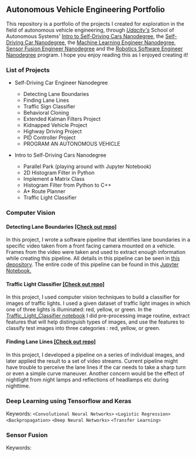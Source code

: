 ## Autonomous Vehicle Engineering Portfolio 

This repository is a portfolio of the projects I created for exploration in the field of autonomous vehicle engineering, through [*Udacity's*](https://www.udacity.com/) School of Autonomous Systems' [Intro to Self-Driving Cars Nanodegree,](https://www.udacity.com/course/intro-to-self-driving-cars--nd113) the [Self-Driving Car Nanodegree](https://www.udacity.com/course/self-driving-car-engineer-nanodegree--nd013), the [Machine Learning Engineer Nanodegree](https://www.udacity.com/course/machine-learning-engineer-nanodegree--nd009t), [Sensor Fusion Engineer Nanodegree](https://www.udacity.com/course/sensor-fusion-engineer-nanodegree--nd313) and the [Robotics Software Engineer Nanodegree](https://www.udacity.com/course/robotics-software-engineer--nd209) program. 
I hope you enjoy reading this as I enjoyed creating it! 

### List of Projects

 - Self-Driving Car Engineer Nanodegree
   - Detecting Lane Boundaries
   - Finding Lane Lines
   - Traffic Sign Classifier
   - Behavioral Cloning
   - Extended Kalman Filters Project
   - Kidnapped Vehicle Project
   - Highway Driving Project
   - PID Controller Project
   - PROGRAM AN AUTONOMOUS VEHICLE 
  
- Intro to Self-Driving Cars Nanodegree
  - Parallel Park (playing around with Jupyter Notebook)
  - 2D Histogram Filter in Python
  - Implement a Matrix Class
  - Histogram Filter from Python to C++
  - A* Route Planner
  - Traffic Light Classifier
 
  
### Computer Vision 
#### **Detecting Lane Boundaries**  [[Check out repo]](https://github.com/Arina-W/Detecting-Lane-Boundaries)
In this project, I wrote a software pipeline that identifies lane boundaries in a specific video taken from a front facing camera mounted on a vehicle. Frames from the video were  taken and used to extract enough information while creating this pipeline. All details in this pipeline can be seen in [this depository](https://github.com/Arina-W/Detecting-Lane-Boundaries). The entire code of this pipeline can be found in this [Jupyter Notebook.](http://localhost:8889/notebooks/PycharmProjects/P2/CarND-Advanced-Lane-Lines-master/AdvancedLaneFinding.ipynb)

#### **Traffic Light Classifier**   [[Check out repo]](https://github.com/Arina-W/Traffic_Light_Classifier)
In this project, I used computer vision techniques to build a classifier for images of traffic lights.
I used a given dataset of traffic light images in which one of three lights is illuminated: red, yellow, or green.
In the [Traffic_Light_Classifier notebook](https://github.com/Arina-W/Traffic_Light_Classifier/blob/master/Traffic_Light_Classifier.ipynb) I did
pre-processing image routine, extract features that will help distinguish types of images, and use the features to classify test images into three 
categories : red, yellow, or green. 

#### **Finding Lane Lines**   [[Check out repo]](https://github.com/Arina-W/Finding-Lane-Lines)
In this project, I developed a pipeline on a series of individual images, and later applied the result to a set of video streams.
Current pipeline might have trouble to perceive the lane lines if the car needs to take a sharp turn
or even a simple curve maneuver. Another concern would be the effect of nightlight from night lamps and reflections of headlamps etc
during nighttime.





### Deep Learning using Tensorflow and Keras
Keywords: `<Convolutional Neural Networks>` `<Logistic Regression>` `<Backpropagation>` `<Deep Neural Networks>` `<Transfer Learning>` 

### Sensor Fusion
Keywords: 
